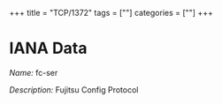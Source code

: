 +++
title = "TCP/1372"
tags = [""]
categories = [""]
+++

# IANA Data

_Name:_ fc-ser

_Description:_ Fujitsu Config Protocol

